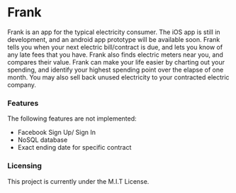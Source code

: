# Frank

Frank is an app for the typical electricity consumer. The iOS app is still in development, and an android app prototype will be 
available soon. Frank tells you when your next electric bill/contract is due, and lets you know of any late fees that you have.
Frank also finds electric meters near you, and compares their value. Frank can make your life easier by charting out your spending,
and identify your highest spending point over the elapse of one month. You may also sell back unused electricity to your 
contracted electric company.

### Features

The following features are not implemented:

* Facebook Sign Up/ Sign In
* NoSQL database
* Exact ending date for specific contract

### Licensing

This project is currently under the M.I.T License.
